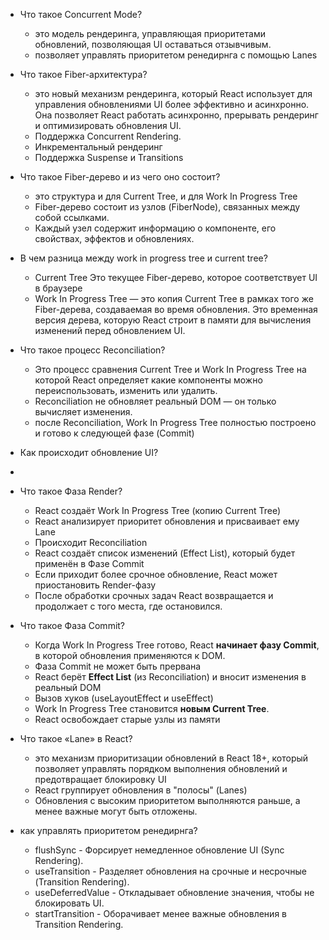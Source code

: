 - Что такое Concurrent Mode?
	- это модель рендеринга, управляющая приоритетами обновлений, позволяющая UI оставаться отзывчивым.
	- позволяет управлять приоритетом ренедирнга с помощью Lanes

- Что такое Fiber-архитектура?
	- это новый механизм рендеринга, который React использует для управления обновлениями UI более эффективно и асинхронно. Она позволяет React работать асинхронно, прерывать рендеринг и оптимизировать обновления UI.
	- Поддержка Concurrent Rendering.
	- Инкрементальный рендеринг
	- Поддержка Suspense и Transitions

- Что такое Fiber-дерево и из чего оно состоит?
	- это структура и для Current Tree, и для Work In Progress Tree
	- Fiber-дерево состоит из узлов (FiberNode), связанных между собой ссылками. 
	- Каждый узел содержит информацию о компоненте, его свойствах, эффектов и обновлениях.

- В чем разница между work in progress tree и current tree? 
	- Current Tree  Это текущее Fiber-дерево, которое соответствует UI в браузере
	- Work In Progress Tree — это копия Current Tree в рамках того же Fiber-дерева, создаваемая во время обновления. Это временная версия дерева, которую React строит в памяти для вычисления изменений перед обновлением UI.

- Что такое процесс Reconciliation?  
	- Это процесс сравнения Current Tree и Work In Progress Tree на которой React определяет какие компоненты можно переиспользовать, изменить или удалить.
	- Reconciliation не обновляет реальный DOM — он только вычисляет изменения.
	- после Reconciliation, Work In Progress Tree полностью построено и готово к следующей фазе (Commit)

- Как происходит обновление UI?  
- 

- Что такое Фаза Render?  
	- React создаёт Work In Progress Tree (копию Current Tree)
	- React анализирует приоритет обновления и присваивает ему Lane
	- Происходит Reconciliation
	- React создаёт список изменений (Effect List), который будет применён в Фазе Commit
	- Если приходит более срочное обновление, React может приостановить Render-фазу
	- После обработки срочных задач React возвращается и продолжает с того места, где остановился.

- Что такое Фаза Commit?  
	- Когда Work In Progress Tree готово, React **начинает фазу Commit**, в которой обновления применяются к DOM.
	- Фаза Commit не может быть прервана
	- React берёт **Effect List** (из Reconciliation) и вносит изменения в реальный DOM
	- Вызов хуков (useLayoutEffect и useEffect)
	- Work In Progress Tree становится **новым Current Tree**.
	- React освобождает старые узлы из памяти

- Что такое «Lane» в React?
	- это механизм приоритизации обновлений в React 18+, который позволяет управлять порядком выполнения обновлений и предотвращает блокировку UI
	- React группирует обновления в "полосы" (Lanes)
	- Обновления с высоким приоритетом выполняются раньше, а менее важные могут быть отложены.
	
- как управлять приоритетом ренедирнга?
	- flushSync - Форсирует немедленное обновление UI (Sync Rendering).
	- useTransition - Разделяет обновления на срочные и несрочные (Transition Rendering).
	- useDeferredValue - Откладывает обновление значения, чтобы не блокировать UI.
	- startTransition - Оборачивает менее важные обновления в Transition Rendering.
